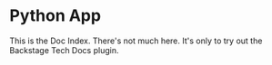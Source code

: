 # Python App

This is the Doc Index. There's not much here. It's only to try out the Backstage Tech Docs plugin.
